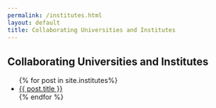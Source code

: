 ```yaml
---
permalink: /institutes.html
layout: default
title: Collaborating Universities and Institutes
---
```


## Collaborating Universities and Institutes

<ul>
{% for post in site.institutes%}
  <li><a href="{{post.url}}">{{ post.title }}</a></li>
{% endfor %}
</ul>

